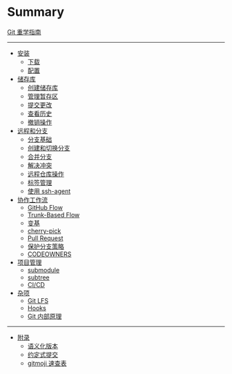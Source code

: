 # Summary

[Git 重学指南](./README.md)

---

- [安装](./安装/README.md)
  - [下载](./安装/下载.md)
  - [配置](./安装/配置.md)
- [储存库](./储存库/README.md)
  - [创建储存库](./储存库/创建储存库.md)
  - [管理暂存区](./储存库/管理暂存区.md)
  - [提交更改](./储存库/提交更改.md)
  - [查看历史](./储存库/查看历史.md)
  - [撤销操作](./储存库/撤销操作.md)
- [远程和分支](./远程和分支/README.md)
  - [分支基础](./远程和分支/分支基础.md)
  - [创建和切换分支](./远程和分支/创建和切换分支.md)
  - [合并分支]()
  - [解决冲突]()
  - [远程仓库操作]()
  - [标签管理]()
  - [使用 ssh-agent]()
- [协作工作流]()
  - [GitHub Flow]()
  - [Trunk-Based Flow]()
  - [变基]()
  - [cherry-pick]()
  - [Pull Request]()
  - [保护分支策略]()
  - [CODEOWNERS]()
- [项目管理]()
  - [submodule]()
  - [subtree]()
  - [CI/CD]()
- [杂项]()
  - [Git LFS]()
  - [Hooks]()
  - [Git 内部原理]()

---

- [附录]()
  - [语义化版本]()
  - [约定式提交](./附录/约定式提交.md)
  - [gitmoji 速查表](./附录/gitmoji-速查表.md)
